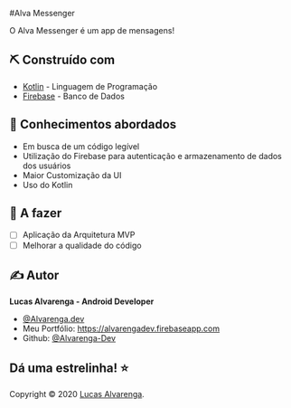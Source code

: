 #Alva Messenger

O Alva Messenger é um app de mensagens!

## ⛏️ Construído com

- [Kotlin](https://kotlinlang.org/) - Linguagem de Programação
- [Firebase](https://firebase.google.com/) - Banco de Dados

## 🎉 Conhecimentos abordados

- Em busca de um código legível
- Utilização do Firebase para autenticação e armazenamento de dados dos usuários
- Maior Customização da UI
- Uso do Kotlin

## 📝 A fazer

- [ ] Aplicação da Arquitetura MVP
- [ ] Melhorar a qualidade do código

## ✍️ Autor

**Lucas Alvarenga - Android Developer**

- [@Alvarenga.dev](https://www.instagram.com/alvarenga.dev/)
- Meu Portfólio: https://alvarengadev.firebaseapp.com
- Github: [@Alvarenga-Dev](https://github.com/Alvarenga-Dev)

## Dá uma estrelinha! ⭐️

Copyright © 2020 [Lucas Alvarenga](https://github.com/Alvarenga-Dev). <br/>
